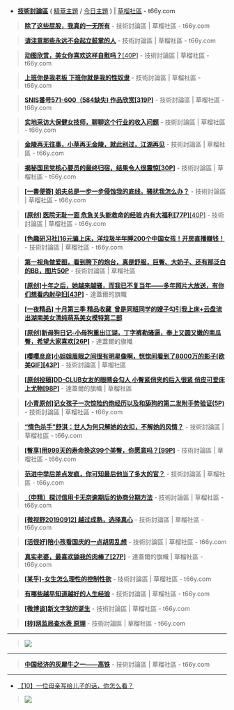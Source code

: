  - [**技術討論區**](https://t66y.com/thread0806.php?fid=7)  ( [精華主題](https://t66y.com/thread0806.php?fid=7&search=digest) / [今日主題](https://t66y.com/thread0806.php?fid=7&search=today) ) | [草榴社區](https://t66y.com/index.php) - t66y.com 
 
> [**除了这些屁股，我真的一无所有**](https://t66y.com/htm_data/1908/7/3627590.html) - 技術討論區 | 草榴社區 - t66y.com  

> [**请注意那些永远不会起立鼓掌的人**](https://t66y.com/htm_data/1909/7/3642932.html) - 技術討論區 | 草榴社區 - t66y.com  
 
> [**动图欣赏，美女你喜欢这样自慰吗？**[40P]](https://t66y.com/htm_data/1909/7/3639927.html) - 技術討論區 | 草榴社區 - t66y.com 

> [**上班你是我老板 下班你就是我的性奴隶**](https://t66y.com/htm_data/1909/7/3660288.html) - 技術討論區 | 草榴社區 - t66y.com  

> [**SNIS番号571-600（584缺失) 作品欣赏[319P]**](https://t66y.com/htm_data/1910/7/3669794.html) - 技術討論區 | 草榴社區 - t66y.com  

> [**实地采访大保健女技师，聊聊这个行业的收入问题**](https://t66y.com/htm_data/1908/7/3614636.html) - 技術討論區 | 草榴社區 - t66y.com 

> [**金陵再无往事，小草再无金陵，就此别过，江湖再见**](https://t66y.com/htm_data/1909/7/3658490.html) - 技術討論區 | 草榴社區 - t66y.com  
  
> [**揭秘国民党核心要员的最终归宿，结果令人很震惊[30P]**](https://t66y.com/htm_data/1910/7/3672161.html) - 技術討論區 | 草榴社區 - t66y.com 

> [**[一書便簽] 姐夫总是一步一步侵蚀我的底线，骚扰我怎么办？**](https://t66y.com/htm_data/1910/7/3668839.html) - 技術討論區 | 草榴社區 - t66y.com

> [**[原创] 医院无耻一面 危急关头能救命的经验 内有大福利[77P]**[40P]](https://t66y.com/htm_data/1907/7/3571850.html) - 技術討論區 | 草榴社區 - t66y.com

> [**[色趣研习社]16元骗上床，洋垃圾半年睡200个中国女孩！开房直播赚钱！**](https://t66y.com/htm_data/1909/7/3654083.html) - 技術討論區 | 草榴社區 - t66y.com 

> [**第一视角做爱图，看到胯下的炮台，真是舒服，巨臀、大奶子、还有那泛白的BB，图片50P**](https://t66y.com/htm_data/1908/7/3624457.html) - 技術討論區 | 草榴社區 

> [**[原创]十年之后，她越来越骚，而我已不复当年——多年照片大放送，有你们想看内射孕妇[43P]**](https://t66y.com/htm_data/1910/16/3660467.html ) - 達蓋爾的旗幟

> [**[一夜精品] 十月第三季 精品收藏  曾是同班同学的嫂子勾引我上床+云盘流出湖南美女清纯萌系美女模特第二部**](https://t66y.com/htm_data/1910/7/3670896.html) 

> [**[原创]新母狗日记-小母狗重出江湖，丁字裤勒骚逼，奉上又圆又嫩的南瓜臀，希望大家喜欢[26P]**](https://t66y.com/htm_data/1910/16/3660525.html) - 達蓋爾的旗幟 

> [**[嘤嘤彦彦]小姐姐眉眼之间很有明星像啊，恍惚间看到了8000万的影子[欧美GIF][43P]**](https://t66y.com/htm_data/1907/7/3600254.html) - 技術討論區 | 草榴社區

> [**[原创投稿]DD-CLUB女友的眼睛会勾人 小臀紧俏夹的后入很紧 俏皮可爱床上尤物[98P]**](https://t66y.com/htm_data/1906/16/3544274.html) - 達蓋爾的旗幟 | 草榴社區  

> [**[小青原创]记女孩子一次惊险约炮经历以及和舔狗的第二发附手势验证(5P)**](https://t66y.com/htm_data/1907/7/3582780.html) - 技術討論區 | 草榴社區 - t66y.com  

> [**“情色杀手”舒淇：世人为何只解她的衣扣，不解她的风情？**](https://t66y.com/htm_data/1910/7/3672674.html) - 技術討論區 | 草榴社區 - t66y.com  

> [**[臀享]用999天的寿命换这99个美臀，你愿意吗？[99P]**](https://t66y.com/htm_data/1909/7/3656447.html) - 技術討論區 | 草榴社區 - t66y.com  

> [**范进中举后差点发疯，你可知最后他当了多大的官？**](https://t66y.com/htm_data/1910/7/3671807.html) - 技術討論區 | 草榴社區 - t66y.com 

> [**（申精）探讨信用卡无奈逾期后的协商分期方法**](https://t66y.com/htm_data/1910/7/3672547.html) - 技術討論區 | 草榴社區 - t66y.com  

> [**[微视野20190912]  越过成熟，选择真心**](https://t66y.com/htm_data/1909/7/3654093.html) - 技術討論區 | 草榴社區 - t66y.com  

> [**[活很好]陪小孩看国庆的一点胡思乱想**](https://t66y.com/htm_data/1910/7/3672244.html) - 技術討論區 | 草榴社區 - t66y.com  

> [**真实老婆，最喜欢舔我的肉棒了[27P]**](https://t66y.com/htm_data/1910/16/3672827.html) - 達蓋爾的旗幟 | 草榴社區 - t66y.com

> [**[某乎]-女生怎么理性的控制性欲**](https://t66y.com/htm_data/1909/7/3660188.html) - 技術討論區 | 草榴社區 - t66y.com  

> [**有哪些越早知道越好的人生经验**](https://t66y.com/htm_data/1909/7/3653337.html) - 技術討論區 | 草榴社區 - t66y.com  

> [**[微博谈]新文字狱的诞生**](https://t66y.com/htm_data/1910/7/3672673.html) - 技術討論區 | 草榴社區 - t66y.com  

> [**[转]网监局查水表 原理**](https://t66y.com/htm_data/1909/7/3638555.html) - 技術討論區 | 草榴社區 - t66y.com  

-----------------------------------------------------------------------------------------

>  <a href="https://t66y.com/htm_data/1909/7/3640014.html" title="[微博谈20190906]  香港回归以来最黑暗的一天 - 技術討論區 | 草榴社區 - t66y.com"><img src="https://www.nsaimg.com/2019/09/06/5d72220df1d0b.png?raw=true"/></a>

-----------------------------------------------------------------------------------------

> [**中国经济的灰犀牛之一——高铁**](https://t66y.com/htm_data/1909/7/3664326.html) - 技術討論區 | 草榴社區 - t66y.com

-----------------------------------------------------------------------------------------

- <a href="https://t66y.com/htm_data/1910/7/3671074.html" title="[可乐庙20191002]我对生存方式只有一个信条：不许后悔 - 技術討論區 | 草榴社區 - t66y.com">【10】一位母亲写给儿子的话，你怎么看？</a>
>  <a href="https://t66y.com/htm_data/1910/7/3671074.html" title="[可乐庙20191002]我对生存方式只有一个信条：不许后悔 - 技術討論區 | 草榴社區 - t66y.com"><img src="https://raw.githubusercontent.com/taoste/Hello-World/master/eBook/t66y.com/Dubook.jpg?raw=true"/></a>
